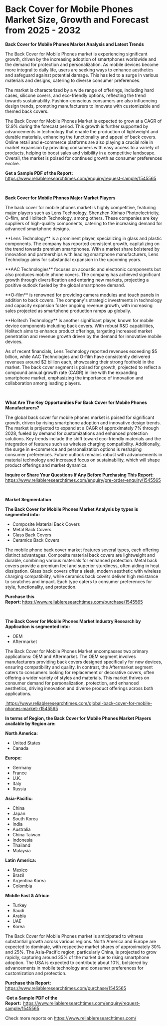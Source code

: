 <p><h1>Back Cover for Mobile Phones Market Size, Growth and Forecast from 2025 - 2032</h1></p><p><strong>Back Cover for Mobile Phones Market Analysis and Latest Trends</strong></p>
<p><p>The Back Cover for Mobile Phones market is experiencing significant growth, driven by the increasing adoption of smartphones worldwide and the demand for protection and personalization. As mobile devices become more integral to daily life, users are seeking ways to enhance aesthetics and safeguard against potential damage. This has led to a surge in various materials and designs, catering to diverse consumer preferences.</p><p>The market is characterized by a wide range of offerings, including hard cases, silicone covers, and eco-friendly options, reflecting the trend towards sustainability. Fashion-conscious consumers are also influencing design trends, prompting manufacturers to innovate with customizable and themed back covers.</p><p>The Back Cover for Mobile Phones Market is expected to grow at a CAGR of 12.9% during the forecast period. This growth is further supported by advancements in technology that enable the production of lightweight and durable materials, enhancing the functionality and appeal of back covers. Online retail and e-commerce platforms are also playing a crucial role in market expansion by providing consumers with easy access to a variety of products, helping to boost sales and visibility in a competitive landscape. Overall, the market is poised for continued growth as consumer preferences evolve.</p></p>
<p><strong>Get a Sample PDF of the Report:&nbsp;</strong> <a href="https://www.reliableresearchtimes.com/enquiry/request-sample/1545565?utm_campaign=2999&utm_medium=2&utm_source=Github&utm_content=ia&utm_term=04042025&utm_id=back-cover-for-mobile-phones">https://www.reliableresearchtimes.com/enquiry/request-sample/1545565</a></p>
<p>&nbsp;</p>
<p><strong>Back Cover for Mobile Phones Major Market Players</strong></p>
<p><p>The back cover for mobile phones market is highly competitive, featuring major players such as Lens Technology, Shenzhen Xinhao Photoelectricity, O-film, and Holitech Technology, among others. These companies are key suppliers of high-quality components, catering to the increasing demand for advanced smartphone designs.</p><p>**Lens Technology** is a prominent player, specializing in glass and plastic components. The company has reported consistent growth, capitalizing on the trend towards premium smartphones. With a market share bolstered by innovation and partnerships with leading smartphone manufacturers, Lens Technology aims for substantial expansion in the upcoming years.</p><p>**AAC Technologies** focuses on acoustic and electronic components but also produces mobile phone covers. The company has achieved significant growth through diversification and entering new markets, projecting a positive outlook fueled by the global smartphone demand.</p><p>**O-film** is renowned for providing camera modules and touch panels in addition to back covers. The company's strategic investments in technology and capacity expansion foster ongoing revenue growth, with increasing sales projected as smartphone production ramps up globally.</p><p>**Holitech Technology** is another significant player, known for mobile device components including back covers. With robust R&D capabilities, Holitech aims to enhance product offerings, targeting increased market penetration and revenue growth driven by the demand for innovative mobile devices.</p><p>As of recent financials, Lens Technology reported revenues exceeding $5 billion, while AAC Technologies and O-film have consistently delivered revenues around $2 billion each, showcasing their strong foothold in the market. The back cover segment is poised for growth, projected to reflect a compound annual growth rate (CAGR) in line with the expanding smartphone market, emphasizing the importance of innovation and collaboration among leading players.</p></p>
<p>&nbsp;</p>
<p><strong>What Are The Key Opportunities For Back Cover for Mobile Phones Manufacturers?</strong></p>
<p><p>The global back cover for mobile phones market is poised for significant growth, driven by rising smartphone adoption and innovative design trends. The market is projected to expand at a CAGR of approximately 7% through 2028, fueled by demand for customizations and enhanced protection solutions. Key trends include the shift toward eco-friendly materials and the integration of features such as wireless charging compatibility. Additionally, the surge in e-commerce and personalization options is reshaping consumer preferences. Future outlook remains robust with advancements in material technology and increased focus on sustainability, which will shape product offerings and market dynamics.</p></p>
<p><strong>Inquire or Share Your Questions If Any Before Purchasing This Report:</strong> <a href="https://www.reliableresearchtimes.com/enquiry/pre-order-enquiry/1545565?utm_campaign=2999&utm_medium=2&utm_source=Github&utm_content=ia&utm_term=04042025&utm_id=back-cover-for-mobile-phones">https://www.reliableresearchtimes.com/enquiry/pre-order-enquiry/1545565</a></p>
<p>&nbsp;</p>
<p><strong>Market Segmentation</strong></p>
<p><strong>The Back Cover for Mobile Phones Market Analysis by types is segmented into:</strong></p>
<p><ul><li>Composite Material Back Covers</li><li>Metal Back Covers</li><li>Glass Back Covers</li><li>Ceramics Back Covers</li></ul></p>
<p><p>The mobile phone back cover market features several types, each offering distinct advantages. Composite material back covers are lightweight and durable, combining various materials for enhanced protection. Metal back covers provide a premium feel and superior sturdiness, often aiding in heat dissipation. Glass back covers offer a sleek, modern aesthetic with wireless charging compatibility, while ceramics back covers deliver high resistance to scratches and impact. Each type caters to consumer preferences for style, functionality, and protection.</p></p>
<p><strong>Purchase this Report:&nbsp;</strong><a href="https://www.reliableresearchtimes.com/purchase/1545565?utm_campaign=2999&utm_medium=2&utm_source=Github&utm_content=ia&utm_term=04042025&utm_id=back-cover-for-mobile-phones">https://www.reliableresearchtimes.com/purchase/1545565</a></p>
<p>&nbsp;</p>
<p><strong>The Back Cover for Mobile Phones Market Industry Research by Application is segmented into:</strong></p>
<p><ul><li>OEM</li><li>Aftermarket</li></ul></p>
<p><p>The Back Cover for Mobile Phones Market encompasses two primary applications: OEM and Aftermarket. The OEM segment involves manufacturers providing back covers designed specifically for new devices, ensuring compatibility and quality. In contrast, the Aftermarket segment caters to consumers looking for replacement or decorative covers, often offering a wider variety of styles and materials. This market thrives on consumer demand for personalization, protection, and enhanced aesthetics, driving innovation and diverse product offerings across both applications.</p></p>
<p><a href="https://www.reliableresearchtimes.com/global-back-cover-for-mobile-phones-market-r1545565?utm_campaign=2999&utm_medium=2&utm_source=Github&utm_content=ia&utm_term=04042025&utm_id=back-cover-for-mobile-phones">&nbsp;https://www.reliableresearchtimes.com/global-back-cover-for-mobile-phones-market-r1545565</a></p>
<p><strong>In terms of Region, the Back Cover for Mobile Phones Market Players available by Region are:</strong></p>
<p>
    <p> <strong> North America: </strong>
        <ul>
            <li>United States</li>
            <li>Canada</li>
        </ul>
        </p> 
    <p> <strong> Europe: </strong>
        <ul>
            <li>Germany</li>
            <li>France</li>
            <li>U.K.</li>
            <li>Italy</li>
            <li>Russia</li>
        </ul>
        </p> 
    <p> <strong> Asia-Pacific: </strong>
        <ul>
            <li>China</li>
            <li>Japan</li>
            <li>South Korea</li>
            <li>India</li>
            <li>Australia</li>
            <li>China Taiwan</li>
            <li>Indonesia</li>
            <li>Thailand</li>
            <li>Malaysia</li>
        </ul>
        </p> 
    <p> <strong> Latin America: </strong>
        <ul>
            <li>Mexico</li>
            <li>Brazil</li>
            <li>Argentina Korea</li>
            <li>Colombia</li>
        </ul>
        </p> 
    <p> <strong> Middle East & Africa: </strong>
        <ul>
            <li>Turkey</li>
            <li>Saudi</li>
            <li>Arabia</li>
            <li>UAE</li>
            <li>Korea</li>
        </ul>
    </p>
    </p>
<p><p>The Back Cover for Mobile Phones market is anticipated to witness substantial growth across various regions. North America and Europe are expected to dominate, with respective market shares of approximately 30% and 25%. The Asia-Pacific region, particularly China, is projected to grow rapidly, capturing around 35% of the market due to rising smartphone adoption. The USA is expected to contribute about 10%, bolstered by advancements in mobile technology and consumer preferences for customization and protection.</p></p>
<p><strong>Purchase this Report: </strong><a href="https://www.reliableresearchtimes.com/purchase/1545565?utm_campaign=2999&utm_medium=2&utm_source=Github&utm_content=ia&utm_term=04042025&utm_id=back-cover-for-mobile-phones">https://www.reliableresearchtimes.com/purchase/1545565</a></p>
<p>&nbsp;<strong>Get a Sample PDF of the Report:&nbsp;&nbsp;</strong><a href="https://www.reliableresearchtimes.com/enquiry/request-sample/1545565?utm_campaign=2999&utm_medium=2&utm_source=Github&utm_content=ia&utm_term=04042025&utm_id=back-cover-for-mobile-phones">https://www.reliableresearchtimes.com/enquiry/request-sample/1545565</a></p>
<p><strong></strong></p>
<p>Check more reports on <a href="https://www.reliableresearchtimes.com/?utm_campaign=2999&utm_medium=2&utm_source=Github&utm_content=ia&utm_term=04042025&utm_id=back-cover-for-mobile-phones">https://www.reliableresearchtimes.com/</a></p>